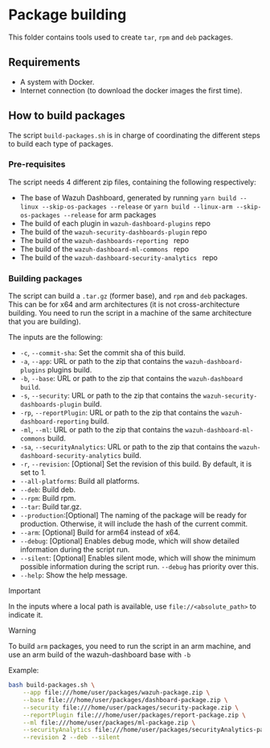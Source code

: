 # Package building

This folder contains tools used to create `tar`, `rpm` and `deb` packages.

## Requirements

- A system with Docker.
- Internet connection (to download the docker images the first time).

## How to build packages

The script `build-packages.sh` is in charge of coordinating the different steps to build each type of packages.

### Pre-requisites

The script needs 4 different zip files, containing the following respectively:

- The base of Wazuh Dashboard, generated by running `yarn build --linux --skip-os-packages --release` or `yarn build --linux-arm --skip-os-packages --release` for arm packages
- The build of each plugin in `wazuh-dashboard-plugins` repo
- The build of the `wazuh-security-dashboards-plugin` repo
- The build of the `wazuh-dashboards-reporting ` repo
- The build of the `wazuh-dashboard-ml-commons ` repo
- The build of the `wazuh-dashboard-security-analytics ` repo

### Building packages

The script can build a `.tar.gz` (former base), and `rpm` and `deb` packages. This can be for x64 and arm architectures (it is not cross-architecture building. You need to run the script in a machine of the same architecture that you are building).

The inputs are the following:

- `-c`, `--commit-sha`: Set the commit sha of this build.
- `-a`, `--app`: URL or path to the zip that contains the `wazuh-dashboard-plugins` plugins build.
- `-b`, `--base`: URL or path to the zip that contains the `wazuh-dashboard build`.
- `-s`, `--security`: URL or path to the zip that contains the `wazuh-security-dashboards-plugin` build.
- `-rp`, `--reportPlugin`: URL or path to the zip that contains the `wazuh-dashboard-reporting` build.
- `-ml`, `--ml`: URL or path to the zip that contains the `wazuh-dashboard-ml-commons` build.
- `-sa`, `--securityAnalytics`: URL or path to the zip that contains the `wazuh-dashboard-security-analytics` build.
- `-r`, `--revision`: [Optional] Set the revision of this build. By default, it is set to 1.
- `--all-platforms`: Build all platforms.
- `--deb`: Build deb.
- `--rpm`: Build rpm.
- `--tar`: Build tar.gz.
- `--production`:[Optional] The naming of the package will be ready for production. Otherwise, it will include the hash of the current commit.
- `--arm`: [Optional] Build for arm64 instead of x64.
- `--debug`: [Optional] Enables debug mode, which will show detailed information during the script run.
- `--silent`: [Optional] Enables silent mode, which will show the minimum possible information during the script run. `--debug` has priority over this.
- `--help`: Show the help message.

> [!IMPORTANT]
> In the inputs where a local path is available, use `file://<absolute_path>` to indicate it.

> [!WARNING]
> To build `arm` packages, you need to run the script in an arm machine, and use an arm build of the wazuh-dashboard base with `-b`

Example:

```bash
bash build-packages.sh \
    --app file:///home/user/packages/wazuh-package.zip \
    --base file:///home/user/packages/dashboard-package.zip \
    --security file:///home/user/packages/security-package.zip \
    --reportPlugin file:///home/user/packages/report-package.zip \
    --ml file:///home/user/packages/ml-package.zip \
    --securityAnalytics file:///home/user/packages/securityAnalytics-package.zip \
    --revision 2 --deb --silent
```
